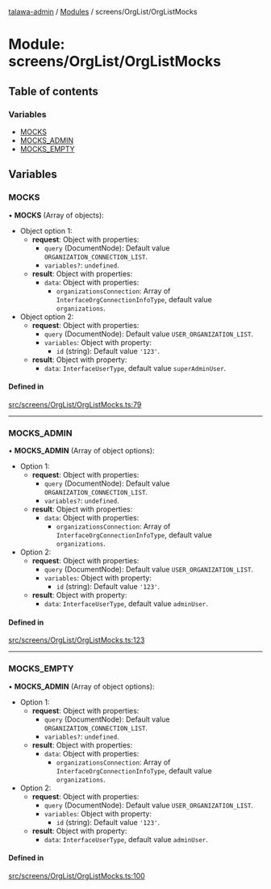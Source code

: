 [talawa-admin](../README.md) / [Modules](../modules.md) / screens/OrgList/OrgListMocks

# Module: screens/OrgList/OrgListMocks

## Table of contents

### Variables

- [MOCKS](screens_OrgList_OrgListMocks.md#mocks)
- [MOCKS\_ADMIN](screens_OrgList_OrgListMocks.md#mocks_admin)
- [MOCKS\_EMPTY](screens_OrgList_OrgListMocks.md#mocks_empty)

## Variables

### MOCKS

• **MOCKS** (Array of objects):
  - Object option 1:
    - **request**: Object with properties:
      - `query` (DocumentNode): Default value `ORGANIZATION_CONNECTION_LIST`.
      - `variables?`: `undefined`.
    - **result**: Object with properties:
      - `data`: Object with properties:
        - `organizationsConnection`: Array of `InterfaceOrgConnectionInfoType`, default value `organizations`.
  - Object option 2:
    - **request**: Object with properties:
      - `query` (DocumentNode): Default value `USER_ORGANIZATION_LIST`.
      - `variables`: Object with property:
        - `id` (string): Default value `'123'`.
    - **result**: Object with property:
      - `data`: `InterfaceUserType`, default value `superAdminUser`.

#### Defined in

[src/screens/OrgList/OrgListMocks.ts:79](https://github.com/PalisadoesFoundation/talawa-admin/blob/b619a0d/src/screens/OrgList/OrgListMocks.ts#L79)

___

### MOCKS\_ADMIN

• **MOCKS_ADMIN** (Array of object options):
  - Option 1:
    - **request**: Object with properties:
      - `query` (DocumentNode): Default value `ORGANIZATION_CONNECTION_LIST`.
      - `variables?`: `undefined`.
    - **result**: Object with properties:
      - `data`: Object with properties:
        - `organizationsConnection`: Array of `InterfaceOrgConnectionInfoType`, default value `organizations`.
  - Option 2:
    - **request**: Object with properties:
      - `query` (DocumentNode): Default value `USER_ORGANIZATION_LIST`.
      - `variables`: Object with property:
        - `id` (string): Default value `'123'`.
    - **result**: Object with property:
      - `data`: `InterfaceUserType`, default value `adminUser`.

#### Defined in

[src/screens/OrgList/OrgListMocks.ts:123](https://github.com/PalisadoesFoundation/talawa-admin/blob/b619a0d/src/screens/OrgList/OrgListMocks.ts#L123)

___

### MOCKS\_EMPTY

• **MOCKS_ADMIN** (Array of object options):
  - Option 1:
    - **request**: Object with properties:
      - `query` (DocumentNode): Default value `ORGANIZATION_CONNECTION_LIST`.
      - `variables?`: `undefined`.
    - **result**: Object with properties:
      - `data`: Object with properties:
        - `organizationsConnection`: Array of `InterfaceOrgConnectionInfoType`, default value `organizations`.
  - Option 2:
    - **request**: Object with properties:
      - `query` (DocumentNode): Default value `USER_ORGANIZATION_LIST`.
      - `variables`: Object with property:
        - `id` (string): Default value `'123'`.
    - **result**: Object with property:
      - `data`: `InterfaceUserType`, default value `adminUser`.

#### Defined in

[src/screens/OrgList/OrgListMocks.ts:100](https://github.com/PalisadoesFoundation/talawa-admin/blob/b619a0d/src/screens/OrgList/OrgListMocks.ts#L100)
